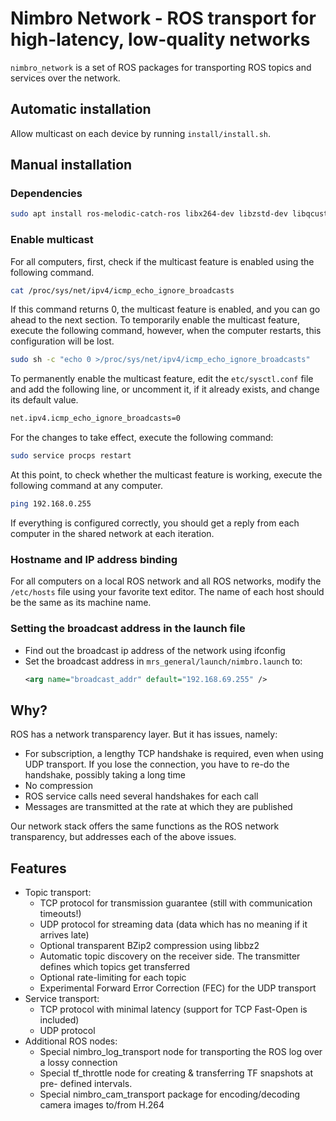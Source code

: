 # Nimbro Network - ROS transport for high-latency, low-quality networks

`nimbro_network` is a set of ROS packages for transporting ROS topics and services over the network. 

## Automatic installation

Allow multicast on each device by running `install/install.sh`.

## Manual installation

### Dependencies

```bash
sudo apt install ros-melodic-catch-ros libx264-dev libzstd-dev libqcustomplot-dev
```

### Enable multicast
For all computers, first, check if the multicast feature is enabled using the following command.
```bash
cat /proc/sys/net/ipv4/icmp_echo_ignore_broadcasts
```

If this command returns 0, the multicast feature is enabled, and you can go ahead to the next section. 
To temporarily enable the multicast feature, execute the following command, however, when the computer restarts, this configuration will be lost.
```bash
sudo sh -c "echo 0 >/proc/sys/net/ipv4/icmp_echo_ignore_broadcasts"
```

To permanently enable the multicast feature, edit the `etc/sysctl.conf` file and add the following line, or uncomment it, if it already exists, and change its default value.
```bash
net.ipv4.icmp_echo_ignore_broadcasts=0
```

For the changes to take effect, execute the following command:
```bash
sudo service procps restart
```

At this point, to check whether the multicast feature is working, execute the following command at any computer.
```bash
ping 192.168.0.255
```

If everything is configured correctly, you should get a reply from each computer in the shared network at each iteration.

### Hostname and IP address binding
For all computers on a local ROS network and all ROS networks, modify the `/etc/hosts` file using your favorite text editor. The name of each host should be the same as its machine name.

### Setting the broadcast address in the launch file

* Find out the broadcast ip address of the network using ifconfig
* Set the broadcast address in `mrs_general/launch/nimbro.launch` to: 
  ```xml
  <arg name="broadcast_addr" default="192.168.69.255" />
  ```

## Why?

ROS has a network transparency layer. But it has issues, namely:

* For subscription, a lengthy TCP handshake is required, even when using UDP transport. If you lose the connection, you have to re-do the
  handshake, possibly taking a long time
* No compression
* ROS service calls need several handshakes for each call
* Messages are transmitted at the rate at which they are published

Our network stack offers the same functions as the ROS network transparency,
but addresses each of the above issues.

## Features

* Topic transport:
    * TCP protocol for transmission guarantee
      (still with communication timeouts!)
    * UDP protocol for streaming data (data which has no meaning if it
      arrives late)
    * Optional transparent BZip2 compression using libbz2
    * Automatic topic discovery on the receiver side. The transmitter defines
      which topics get transferred
    * Optional rate-limiting for each topic
    * Experimental Forward Error Correction (FEC) for the UDP transport
* Service transport:
    * TCP protocol with minimal latency (support for TCP Fast-Open is included)
    * UDP protocol
* Additional ROS nodes:
    * Special nimbro_log_transport node for transporting the ROS log over a
      lossy connection
    * Special tf_throttle node for creating & transferring TF snapshots at pre-
      defined intervals.
    * Special nimbro_cam_transport package for encoding/decoding camera images
      to/from H.264
